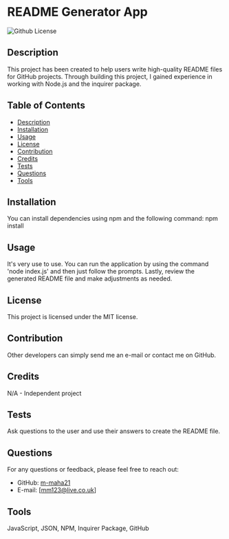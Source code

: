 
  
  # README Generator App
  ![Github License](https://img.shields.io/badge/license-MIT-yellowgreen.svg)

## Description 
This project has been created to help users write high-quality README files for GitHub projects. Through building this project, I gained experience in working with Node.js and the inquirer package.

## Table of Contents 
- [Description](#description)
- [Installation](#installation)
- [Usage](#usage)
- [License](#license)
- [Contribution](#contribution)
- [Credits](#credits)
- [Tests](#tests)
- [Questions](#questions)
- [Tools](#tools)

## Installation 
You can install dependencies using npm and the following command: npm install

## Usage 
It's very use to use. You can run the application by using the command 'node index.js' and then just follow the prompts. Lastly, review the generated README file and make adjustments as needed.

## License 
This project is licensed under the MIT license. 

## Contribution 
Other developers can simply send me an e-mail or contact me on GitHub.

## Credits 
N/A - Independent project

## Tests 
Ask questions to the user and use their answers to create the README file.

## Questions 
For any questions or feedback, please feel free to reach out: 
- GitHub: [m-maha21](https://github.com/m-maha21)
- E-mail: [mm123@live.co.uk]

## Tools
JavaScript, JSON, NPM, Inquirer Package, GitHub

